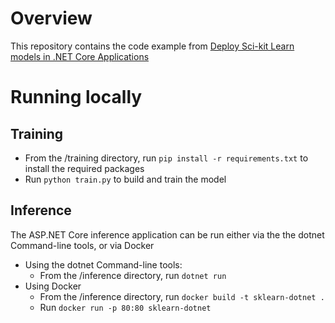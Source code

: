 # Overview
This repository contains the code example from [Deploy Sci-kit Learn models in .NET Core Applications](https://medium.com/@novackgm/deploy-sci-kit-learn-models-in-net-core-applications-90e24e572f64)

# Running locally
## Training
- From the /training directory, run `pip install -r requirements.txt` to install the required packages
- Run `python train.py` to build and train the model

## Inference
The ASP.NET Core inference application can be run either via the the dotnet Command-line tools, or via Docker
- Using the dotnet Command-line tools:
  - From the /inference directory, run `dotnet run`
- Using Docker 
  - From the /inference directory, run `docker build -t sklearn-dotnet .`
  - Run `docker run -p 80:80 sklearn-dotnet`
